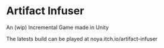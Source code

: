 # Artifact Infuser
An (wip) Incremental Game made in Unity

The latests build can be played at noya.itch.io/artifact-infuser
